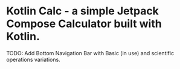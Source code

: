 # <b>Kotlin Calc - a simple Jetpack Compose Calculator built with Kotlin.</b>

TODO: Add Bottom Navigation Bar with Basic (in use) and scientific operations variations.
